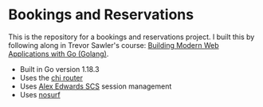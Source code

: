 # Bookings and Reservations

This is the repository for a bookings and reservations project.
I built this by following along in Trevor Sawler's course: [Building Modern Web Applications with Go (Golang)](https://www.udemy.com/course/building-modern-web-applications-with-go/).
- Built in Go version 1.18.3
- Uses the [chi router](https://github.com/go-chi/chi)
- Uses [Alex Edwards SCS](https://github.com/alexedwards/scs/v2) session management
- Uses [nosurf](https://github.com/justinas/nosurf)
